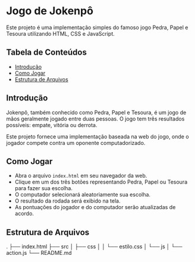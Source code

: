 # Jogo de Jokenpô

Este projeto é uma implementação simples do famoso jogo Pedra, Papel e Tesoura utilizando HTML, CSS e JavaScript.

## Tabela de Conteúdos
- [Introdução](#introdução)
- [Como Jogar](#como-jogar)
- [Estrutura de Arquivos](#estrutura-de-arquivos)


## Introdução
Jokenpô, também conhecido como Pedra, Papel e Tesoura, é um jogo de mãos geralmente jogado entre duas pessoas. O jogo tem três resultados possíveis: empate, vitória ou derrota.

Este projeto fornece uma implementação baseada na web do jogo, onde o jogador compete contra um oponente computadorizado.

## Como Jogar
- Abra o arquivo `index.html` em seu navegador da web.
- Clique em um dos três botões representando Pedra, Papel ou Tesoura para fazer sua escolha.
- O computador selecionará aleatoriamente sua escolha.
- O resultado da rodada será exibido na tela.
- As pontuações do jogador e do computador serão atualizadas de acordo.

## Estrutura de Arquivos
.
├── index.html
├── src
│ ├── css
│ │ └── estilo.css
│ └── js
│ └── action.js
└── README.md

